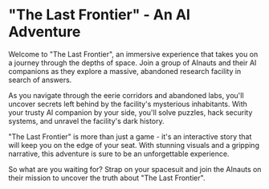 <!--
Write me markdown content of website with wallpaper:

"A group of AInauts and their AI companions exploring a massive, abandoned research facility in the depths of space."

The header of the page should not be copy of the text but rather a real content of the website which is using this wallpaper.
-->

<!--font:Montserrat-->

# "The Last Frontier" - An AI Adventure

Welcome to "The Last Frontier", an immersive experience that takes you on a journey through the depths of space. Join a group of AInauts and their AI companions as they explore a massive, abandoned research facility in search of answers.

As you navigate through the eerie corridors and abandoned labs, you'll uncover secrets left behind by the facility's mysterious inhabitants. With your trusty AI companion by your side, you'll solve puzzles, hack security systems, and unravel the facility's dark history.

"The Last Frontier" is more than just a game - it's an interactive story that will keep you on the edge of your seat. With stunning visuals and a gripping narrative, this adventure is sure to be an unforgettable experience.

So what are you waiting for? Strap on your spacesuit and join the AInauts on their mission to uncover the truth about "The Last Frontier".
